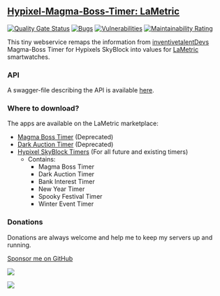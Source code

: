 ## [Hypixel-Magma-Boss-Timer: LaMetric](https://th3shadowbroker.github.io/Magma-Boss-Timer-LaMetric/)
[![Quality Gate Status](https://sonar.th3shadowbroker.dev/api/project_badges/measure?project=Magma-Boss-Timer-LaMetric&metric=alert_status)](https://sonar.th3shadowbroker.dev/dashboard?id=Magma-Boss-Timer-LaMetric)
[![Bugs](https://sonar.th3shadowbroker.dev/api/project_badges/measure?project=Magma-Boss-Timer-LaMetric&metric=bugs)](https://sonar.th3shadowbroker.dev/dashboard?id=Magma-Boss-Timer-LaMetric)
[![Vulnerabilities](https://sonar.th3shadowbroker.dev/api/project_badges/measure?project=Magma-Boss-Timer-LaMetric&metric=vulnerabilities)](https://sonar.th3shadowbroker.dev/dashboard?id=Magma-Boss-Timer-LaMetric)
[![Maintainability Rating](https://sonar.th3shadowbroker.dev/api/project_badges/measure?project=Magma-Boss-Timer-LaMetric&metric=sqale_rating)](https://sonar.th3shadowbroker.dev/dashboard?id=Magma-Boss-Timer-LaMetric)

This tiny webservice remaps the information from [inventivetalentDevs](https://github.com/inventivetalentDev) 
Magma-Boss Timer for Hypixels SkyBlock into values for [LaMetric](https://lametric.com/) smartwatches.

### API
A swagger-file describing the API is available [here](https://lametric.th3shadowbroker.dev/swagger).

### Where to download?
The apps are available on the LaMetric marketplace:
- [Magma Boss Timer](https://apps.lametric.com/apps/hypixel_skyblock_magma_boss_timer/9053) (Deprecated)
- [Dark Auction Timer](https://apps.lametric.com/apps/hypixel_skyblock_dark_auction_timer/9172) (Deprecated)
- [Hypixel SkyBlock Timers](https://apps.lametric.com/apps/hypixel_skyblock_timers/9177) (For all future and existing timers)
  - Contains:
    - Magma Boss Timer
    - Dark Auction Timer
    - Bank Interest Timer
    - New Year Timer
    - Spooky Festival Timer
    - Winter Event Timer
    
### Donations
Donations are always welcome and help me to keep my servers up and running.

[Sponsor me on GitHub](https://github.com/sponsors/Th3Shadowbroker)

[![](https://c5.patreon.com/external/logo/become_a_patron_button.png)](https://patreon.com/m4taiori)

[![](https://www.ko-fi.com/img/githubbutton_sm.svg)](https://ko-fi.com/O4O112IMF)
